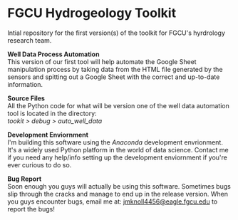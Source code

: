 # FGCU Hydrogeology Toolkit
 Intial repository for the first version(s) of the toolkit for FGCU's hyrdrology research team.

 <b>Well Data Process Automation</b><br>
This version of our first tool will help automate the Google Sheet manipulation process by taking data from the HTML file generated by the sensors and spitting out a Google Sheet with the correct and up-to-date information. 

 <b>Source Files</b><br>
All the Python code for what will be version one of the well data automation tool is located in the directory: <br> <i>tookit > debug > auto_well_data</i>

<b>Development Enviornment</b><br>
I'm building this software using the <i>Anaconda</i> development envrionment. It's a widely used Python platform in the world of data science. Contact me if you need any help/info setting up the development enviornment if you're ever curious to do so.

<b>Bug Report</b><br>
Soon enough you guys will actually be using this software. Sometimes bugs slip through the cracks and manage to end up in the release version. When you guys encounter bugs, email me at: jmknoll4456@eagle.fgcu.edu to report the bugs! 

